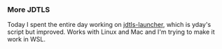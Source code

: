 ### More JDTLS

Today I spent the entire day working on [jdtls-launcher](https://github.com/eruizc-dev/jdtls-launcher),
which is yday's script but improved. Works with Linux and Mac and I'm trying to make it work
in WSL.
